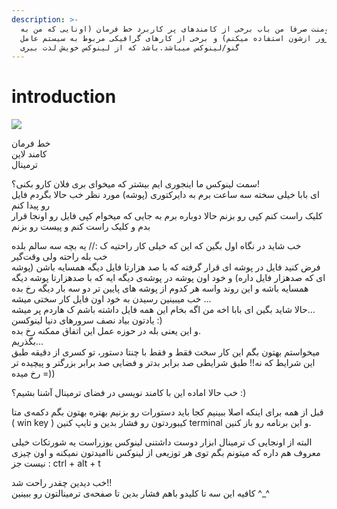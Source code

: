 ```yaml
---
description: >-
  این داکیومنت صرفا من باب برخی از کامندهای پر کاربرد خط فرمان (اونایی که من به
  مرور ازشون استفاده میکنم) و برخی از کارهای گرافیکی مربوط به سیستم عامل
  گنو/لینوکس میباشد.باشد که از لینوکس خویش لذت ببری
---
```


# introduction

![](https://uupload.ir/files/t4yc_photo_2021-02-19_00-28-37.jpg)

خط فرمان  
کامند لاین  
ترمینال

سمت لینوکس ما اینجوری ایم بیشتر که میخوای بری فلان کارو بکنی؟!  
ای بابا خیلی سخته سه ساعت برم به دایرکتوری \(پوشه\) مورد نظر خب حالا بگردم فایل رو پیدا کنم  
کلیک راست کنم کپی رو بزنم حالا دوباره برم به جایی که میخوام کپی فایل رو اونجا قرار بدم و کلیک راست کنم و پیست رو بزنم

خب شاید در نگاه اول بگین که این که خیلی کار راحتیه ک :// یه بچه سه سالم بلده  
خب بله راحته ولی وقت‌گیر  
فرض کنید فایل در پوشه ای قرار گرفته که با صد هزارتا فایل دیگه همسایه باشن \(پوشه ای که صدهزار فایل داره\) و خود اون پوشه در پوشه‌ی دیگه ایه که با صدهزارتا پوشه دیگه همسایه باشه و این روند واسه هر کدوم از پوشه های پایین تر دو سه بار دیگه رخ بده  
خب میبینین رسیدن به خود اون فایل کار سختی میشه ...  
حالا شاید بگین ای بابا اخه من اگه بخام این همه فایل داشته باشم ک هاردم پر میشه...  
یادتون بیاد نصف سرورهای دنیا لینوکسن :\)  
و این یعنی بله در حوزه عمل این اتفاق ممکنه رخ بده.  
بگذریم...  
میخواستم بهتون بگم این کار سخت فقط و فقط با چنتا دستور، تو کسری از دقیقه طبق این شرایط که نه!! طبق شرایطی صد برابر بدتر و فضایی صد برابر بزرگتر و پیچیده تر رخ میده =\)\)

خب حالا اماده این با کامند نویسی در فضای ترمینال آشنا بشیم؟ :\)

قبل از همه برای اینکه اصلا ببینیم کجا باید دستورات رو بزنیم بهتره بهتون بگم دکمه‌ی متا \( win key \) کیبوردتون رو فشار بدین و تایپ کنین terminal و این برنامه رو باز کنین.

البته از اونجایی ک ترمینال ابزار دوست داشتنی لینوکس یوزراست یه شورتکات خیلی معروف هم داره که میتونم بگم توی هر توزیعی از لینوکس ناامیدتون نمیکنه و اون چیزی نیست جز : ctrl + alt + t

خب دیدین چقدر راحت شد!!  
کافیه این سه تا کلیدو باهم فشار بدین تا صفحه‌ی ترمینالتون رو ببینین ^\_^ 

